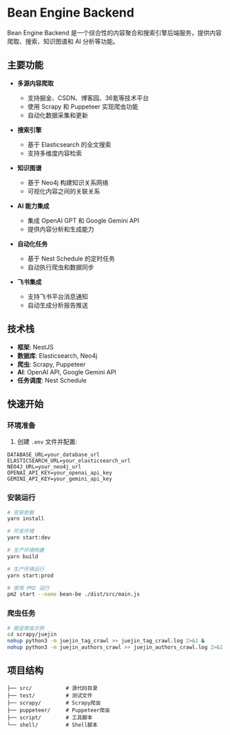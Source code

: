 # Bean Engine Backend

Bean Engine Backend 是一个综合性的内容聚合和搜索引擎后端服务，提供内容爬取、搜索、知识图谱和 AI 分析等功能。

## 主要功能

- **多源内容爬取**
  - 支持掘金、CSDN、博客园、36氪等技术平台
  - 使用 Scrapy 和 Puppeteer 实现爬虫功能
  - 自动化数据采集和更新

- **搜索引擎**
  - 基于 Elasticsearch 的全文搜索
  - 支持多维度内容检索
  
- **知识图谱**
  - 基于 Neo4j 构建知识关系网络
  - 可视化内容之间的关联关系

- **AI 能力集成**
  - 集成 OpenAI GPT 和 Google Gemini API
  - 提供内容分析和生成能力
  
- **自动化任务**
  - 基于 Nest Schedule 的定时任务
  - 自动执行爬虫和数据同步
  
- **飞书集成**
  - 支持飞书平台消息通知
  - 自动生成分析报告推送

## 技术栈

- **框架**: NestJS
- **数据库**: Elasticsearch, Neo4j 
- **爬虫**: Scrapy, Puppeteer
- **AI**: OpenAI API, Google Gemini API
- **任务调度**: Nest Schedule

## 快速开始

### 环境准备

1. 创建 `.env` 文件并配置:

```env
DATABASE_URL=your_database_url
ELASTICSEARCH_URL=your_elasticsearch_url 
NEO4J_URL=your_neo4j_url
OPENAI_API_KEY=your_openai_api_key
GEMINI_API_KEY=your_gemini_api_key
```

### 安装运行

```bash
# 安装依赖
yarn install

# 开发环境
yarn start:dev

# 生产环境构建
yarn build

# 生产环境运行
yarn start:prod

# 使用 PM2 运行
pm2 start --name bean-be ./dist/src/main.js
```

### 爬虫任务

```bash
# 掘金爬虫示例
cd scrapy/juejin
nohup python3 -m juejin_tag_crawl >> juejin_tag_crawl.log 2>&1 &
nohup python3 -m juejin_authors_crawl >> juejin_authors_crawl.log 2>&1 &
```

## 项目结构

```
├── src/           # 源代码目录
├── test/          # 测试文件
├── scrapy/        # Scrapy爬虫
├── puppeteer/     # Puppeteer爬虫
├── script/        # 工具脚本
└── shell/         # Shell脚本
```
